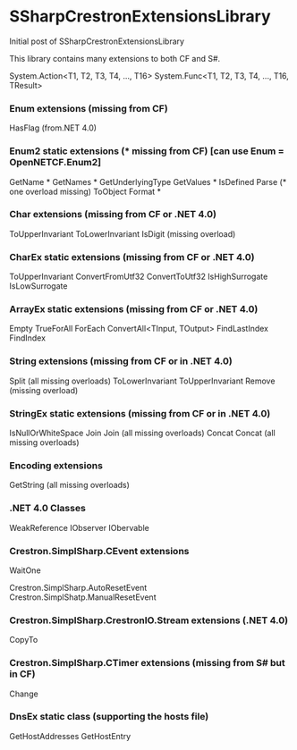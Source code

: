 # SSharpCrestronExtensionsLibrary
Initial post of SSharpCrestronExtensionsLibrary

This library contains many extensions to both CF and S#.

System.Action<T1, T2, T3, T4, ..., T16>
System.Func<T1, T2, T3, T4, ..., T16, TResult>

### Enum extensions (missing from CF)
  HasFlag (from.NET 4.0)

### Enum2 static extensions (* missing from CF) [can use Enum = OpenNETCF.Enum2]
  GetName *
  GetNames *
  GetUnderlyingType
  GetValues *
  IsDefined
  Parse (* one overload missing)
  ToObject
  Format *
  
### Char extensions (missing from CF or .NET 4.0)
  ToUpperInvariant
  ToLowerInvariant
  IsDigit (missing overload)
  
### CharEx static extensions (missing from CF or .NET 4.0)
  ToUpperInvariant
  ConvertFromUtf32
  ConvertToUtf32
  IsHighSurrogate
  IsLowSurrogate
  
### ArrayEx static extensions (missing from CF or .NET 4.0)
  Empty<T>
  TrueForAll<T>
  ForEach<T>
  ConvertAll<TInput, TOutput>
  FindLastIndex<T>
  FindIndex<T>
  
### String extensions (missing from CF or in .NET 4.0)
  Split (all missing overloads)
  ToLowerInvariant
  ToUpperInvariant
  Remove (missing overload)
  
### StringEx static extensions (missing from CF or in .NET 4.0)
  IsNullOrWhiteSpace
  Join<T>
  Join (all missing overloads)
  Concat<T>
  Concat (all missing overloads)
  
### Encoding extensions
  GetString (all missing overloads)
  
### .NET 4.0 Classes
  WeakReference<T>
  IObserver<T>
  IObervable<T>

### Crestron.SimplSharp.CEvent extensions
  WaitOne

Crestron.SimplSharp.AutoResetEvent
Crestron.SimplShatp.ManualResetEvent

### Crestron.SimplSharp.CrestronIO.Stream extensions (.NET 4.0)
  CopyTo

### Crestron.SimplSharp.CTimer extensions (missing from S# but in CF)
  Change

### DnsEx static class (supporting the hosts file)
  GetHostAddresses
  GetHostEntry
  


